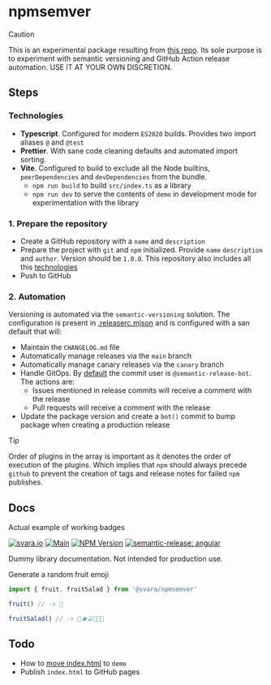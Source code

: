 # npmsemver

> [!CAUTION]
> This is an experimental package resulting from [this repo](https://github.com/svaraborut/npmsemver). Its sole purpose
> is
> to experiment with semantic versioning and GitHub Action release automation. USE IT AT YOUR OWN DISCRETION.

## Steps

### Technologies

- **Typescript**. Configured for modern `ES2020` builds. Provides two import aliases `@` and `@test`
- **Prettier**. With sane code cleaning defaults and automated import sorting.
- **Vite**. Configured to build to exclude all the Node builtins, `peerDependencies` and `devDependencies` from the
  bundle.
    - `npm run build` to build `src/index.ts` as a library
    - `npm run dev` to serve the contents of `demo` in development mode for experimentation with the library

### 1. Prepare the repository

- Create a GitHub repository with a `name` and `description`
- Prepare the project with `git` and `npm` initialized. Provide `name` `description` and `author`. Version should be
  `1.0.0`. This repository also includes all this [technologies](#technologies)
- Push to GitHub

### 2. Automation

Versioning is automated via the `semantic-versioning` solution. The configuration is present
in [.releaserc.mjson](.releaserc.mjs) and is configured with a san default that will:

- Maintain the `CHANGELOG.md` file
- Automatically manage releases via the `main` branch
- Automatically manage canary releases via the `canary` branch
- Handle GitOps. By [default](https://github.com/semantic-release/git) the commit user is `@semantic-release-bot`. The
  actions are:
    - Issues mentioned in release commits will receive a comment with the release
    - Pull requests will receive a comment with the release
- Update the package version and create a `bot()` commit to bump package when creating a production release

> [!TIP]
> Order of plugins in the array is important as it denotes the order of execution of the plugins. Which implies that
`npm` should always precede `github` to prevent the creation of tags and release notes for failed `npm` publishes.

## Docs

Actual example of working badges

[![svara.io](https://img.shields.io/badge/by-svara.io-d5278c)](https://svara.io/)
[![Main](https://github.com/svaraborut/npmsemver/actions/workflows/main.yml/badge.svg)](https://github.com/svaraborut/npmsemver/actions/workflows/main.yml)
[![NPM Version](https://img.shields.io/npm/v/%40svara%2Fnpmsemver)](https://www.npmjs.com/package/@svara/npmsemver)
[![semantic-release: angular](https://img.shields.io/badge/semantic--release-angular-e10079?logo=semantic-release)](https://github.com/semantic-release/semantic-release)

Dummy library documentation. Not intended for production use.

Generate a random fruit emoji

```typescript
import { fruit, fruitSalad } from '@svara/npmsemver'

fruit() // -> 🍊

fruitSalad() // -> 🥝🫐🫒🍊🍇🍍
```

## Todo

- How to [move index.html](https://stackoverflow.com/questions/71295772) to `demo`
- Publish `index.html` to GitHub pages
